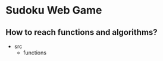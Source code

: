 <h1>Sudoku Web Game</h1>

<h2>How to reach functions and algorithms?</h2>
<ul>
  <li>
    src
    <ul>
      <li>
        functions
      </li>
    </ul>
  </li>
</ul>
